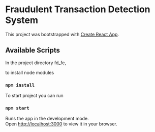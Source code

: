 # Fraudulent Transaction  Detection System 

This project was bootstrapped with [Create React App](https://github.com/facebook/create-react-app).

## Available Scripts

In the project directory fd_fe,

to install node modules 
### `npm install`
 To start project you can run
### `npm start`

Runs the app in the development mode.\
Open [http://localhost:3000](http://localhost:3000) to view it in your browser.
